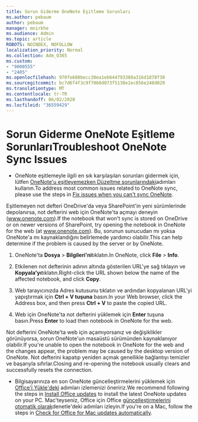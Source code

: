 ```yaml
---
title: Sorun Giderme OneNote Eşitleme Sorunları
ms.author: pebaum
author: pebaum
manager: mnirkhe
ms.audience: Admin
ms.topic: article
ROBOTS: NOINDEX, NOFOLLOW
localization_priority: Normal
ms.collection: Adm_O365
ms.custom:
- "9000555"
- "2405"
ms.openlocfilehash: 970fe688becc30ea1eb644793388a316d1878f30
ms.sourcegitcommit: bc7d6f4f3c9f7060d073f5130e1ec856e248d020
ms.translationtype: MT
ms.contentlocale: tr-TR
ms.lasthandoff: 06/02/2020
ms.locfileid: "36559429"
---
```

# <a name="troubleshoot-onenote-sync-issues"></a><span data-ttu-id="28c6b-102">Sorun Giderme OneNote Eşitleme Sorunları</span><span class="sxs-lookup"><span data-stu-id="28c6b-102">Troubleshoot OneNote Sync Issues</span></span>

* <span data-ttu-id="28c6b-103">OneNote eşitlemeyle ilgili en sık karşılaşılan sorunları gidermek için, lütfen [OneNote'u eşitleyemezken Düzeltme sorunlarındaki](https://support.office.com/article/Fix-issues-when-you-can-t-sync-OneNote-299495ef-66d1-448f-90c1-b785a6968d45)adımları kullanın.</span><span class="sxs-lookup"><span data-stu-id="28c6b-103">To address most common issues related to OneNote sync, please use the steps in [Fix issues when you can't sync OneNote](https://support.office.com/article/Fix-issues-when-you-can-t-sync-OneNote-299495ef-66d1-448f-90c1-b785a6968d45).</span></span>

<span data-ttu-id="28c6b-104">Eşitlemeyen not defteri OneDrive'da veya SharePoint'in yeni sürümlerinde depolanırsa, not defterini web için OneNote'ta açmayı deneyin (www.onenote.com).</span><span class="sxs-lookup"><span data-stu-id="28c6b-104">If the notebook that won't sync is stored on OneDrive or on newer versions of SharePoint, try opening the notebook in OneNote for the web (at www.onenote.com).</span></span> <span data-ttu-id="28c6b-105">Bu, sorunun sunucudan mı yoksa OneNote'a mı kaynaklandığını belirlemede yardımcı olabilir.</span><span class="sxs-lookup"><span data-stu-id="28c6b-105">This can help determine if the problem is caused by the server or by OneNote.</span></span>

1. <span data-ttu-id="28c6b-106">OneNote'ta **Dosya**  >  **Bilgileri'ni**tıklatın.</span><span class="sxs-lookup"><span data-stu-id="28c6b-106">In OneNote, click **File** > **Info**.</span></span>

2. <span data-ttu-id="28c6b-107">Etkilenen not defterinin adının altında gösterilen URL'ye sağ tıklayın ve **Kopyala'yı**tıklatın.</span><span class="sxs-lookup"><span data-stu-id="28c6b-107">Right-click the URL shown below the name of the affected notebook, and click **Copy**.</span></span>

3. <span data-ttu-id="28c6b-108">Web tarayıcınızda Adres kutusunu tıklatın ve ardından kopyalanan URL'yi yapıştırmak için **Ctrl + V tuşuna** basın.</span><span class="sxs-lookup"><span data-stu-id="28c6b-108">In your Web browser, click the Address box, and then press **Ctrl + V** to paste the copied URL.</span></span>

4. <span data-ttu-id="28c6b-109">Web için OneNote'ta not defterini yüklemek için **Enter** tuşuna basın.</span><span class="sxs-lookup"><span data-stu-id="28c6b-109">Press **Enter** to load then notebook in OneNote for the web.</span></span>

<span data-ttu-id="28c6b-110">Not defterini OneNote'ta web için açamıyorsanız ve değişiklikler görünüyorsa, sorun OneNote'un masaüstü sürümünden kaynaklanıyor olabilir.</span><span class="sxs-lookup"><span data-stu-id="28c6b-110">If you're unable to open the notebook in OneNote for the web and the changes appear, the problem may be caused by the desktop version of OneNote.</span></span> <span data-ttu-id="28c6b-111">Not defterini kapatıp yeniden açmak genellikle bağlantıyı temizler ve başarıyla sıfırlar.</span><span class="sxs-lookup"><span data-stu-id="28c6b-111">Closing and re-opening the notebook usually clears and successfully resets the connection.</span></span>

* <span data-ttu-id="28c6b-112">Bilgisayarınıza en son OneNote güncelleştirmelerini yüklemek için [Office'i Yükle'deki](https://support.office.com/article/Install-Office-updates-2ab296f3-7f03-43a2-8e50-46de917611c5) adımları izlemenizi öneririz.</span><span class="sxs-lookup"><span data-stu-id="28c6b-112">We recommend following the steps in [Install Office updates](https://support.office.com/article/Install-Office-updates-2ab296f3-7f03-43a2-8e50-46de917611c5) to install the latest OneNote updates on your PC.</span></span> <span data-ttu-id="28c6b-113">Mac'teyseniz, Office için Office [güncelleştirmelerini otomatik olarak](https://support.office.com/article/update-office-for-mac-automatically-bfd1e497-c24d-4754-92ab-910a4074d7c1)denetle'deki adımları izleyin.</span><span class="sxs-lookup"><span data-stu-id="28c6b-113">If you're on a Mac, follow the steps in [Check for Office for Mac updates automatically](https://support.office.com/article/update-office-for-mac-automatically-bfd1e497-c24d-4754-92ab-910a4074d7c1).</span></span>